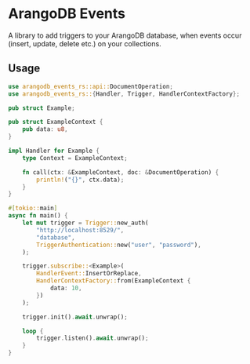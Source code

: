 # ArangoDB Events

A library to add triggers to your ArangoDB database, when events occur (insert, update, delete etc.) on your
collections.

## Usage

```rust
use arangodb_events_rs::api::DocumentOperation;
use arangodb_events_rs::{Handler, Trigger, HandlerContextFactory};

pub struct Example;

pub struct ExampleContext {
    pub data: u8,
}

impl Handler for Example {
    type Context = ExampleContext;

    fn call(ctx: &ExampleContext, doc: &DocumentOperation) {
        println!("{}", ctx.data);
    }
}

#[tokio::main]
async fn main() {
    let mut trigger = Trigger::new_auth(
        "http://localhost:8529/",
        "database",
        TriggerAuthentication::new("user", "password"),
    );

    trigger.subscribe::<Example>(
        HandlerEvent::InsertOrReplace,
        HandlerContextFactory::from(ExampleContext {
            data: 10,
        })
    );

    trigger.init().await.unwrap();

    loop {
        trigger.listen().await.unwrap();
    }
}
```
